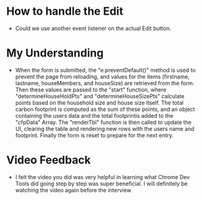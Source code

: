 # How to handle the Edit
- Could we use another event listener on the actual Edit button.


# My Understanding
- When the form is submitted, the "e.preventDefault()" method is used to prevent the page from reloading, and values for the items (firstname, lastname, houseMembers, and houseSize) are retrieved from the form. Then these values are passed to the "start" function, where "determineHouseHoldPts" and "determineHouseSizePts" calculate points based on the household size and house size itself. The total carbon footprint is computed as the sum of these points, and an object containing the users data and the total footprintis added to the "cfpData" Array. The "renderTbl" function is then called to update the UI, clearing the table and rendering new rows with the users name and footprint. Finally the form is reset to prepare for the next entry.


# Video Feedback
- I felt the video you did was very helpful in learning what Chrome Dev Tools did going step by step was super beneficial. I will definitely be watching the video again before the interview.